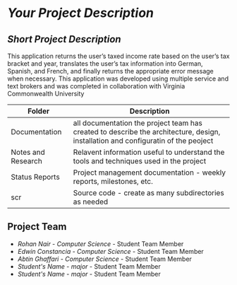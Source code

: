 # *Your Project Description*
## *Short Project Description*
This application returns the user’s taxed income rate based on the user’s tax bracket and year, translates the 
user’s tax information into German, Spanish, and French, and finally returns the appropriate error message when necessary. 
This application was developed using multiple service and text brokers and was completed in collaboration with Virginia 
Commonwealth University

| Folder | Description |
|---|---|
| Documentation |  all documentation the project team has created to describe the architecture, design, installation and configuratin of the peoject |
| Notes and Research | Relavent information useful to understand the tools and techniques used in the project |
| Status Reports | Project management documentation - weekly reports, milestones, etc. |
| scr | Source code - create as many subdirectories as needed |

## Project Team
- *Rohan Nair* - *Computer Science* - Student Team Member
- *Edwin Constancia* - *Computer Science* - Student Team Member
- *Abtin Ghaffari* - *Computer Science* - Student Team Member
- *Student's Name* - *major* - Student Team Member
- *Student's Name* - *major* - Student Team Member
